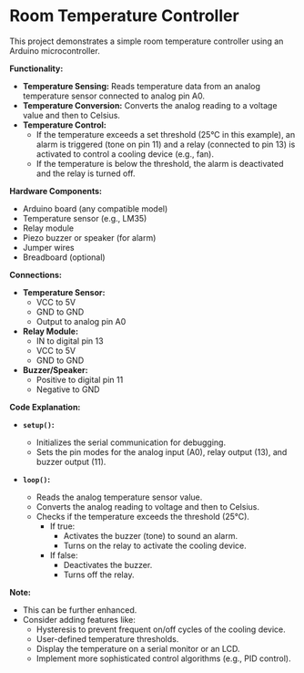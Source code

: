 # Room Temperature Controller

This project demonstrates a simple room temperature controller using an Arduino microcontroller. 

**Functionality:**

* **Temperature Sensing:** Reads temperature data from an analog temperature sensor connected to analog pin A0.
* **Temperature Conversion:** Converts the analog reading to a voltage value and then to Celsius.
* **Temperature Control:** 
    * If the temperature exceeds a set threshold (25°C in this example), an alarm is triggered (tone on pin 11) and a relay (connected to pin 13) is activated to control a cooling device (e.g., fan).
    * If the temperature is below the threshold, the alarm is deactivated and the relay is turned off.

**Hardware Components:**

* Arduino board (any compatible model)
* Temperature sensor (e.g., LM35)
* Relay module
* Piezo buzzer or speaker (for alarm)
* Jumper wires
* Breadboard (optional)

**Connections:**

* **Temperature Sensor:**
    - VCC to 5V 
    - GND to GND
    - Output to analog pin A0
* **Relay Module:**
    - IN to digital pin 13
    - VCC to 5V
    - GND to GND
* **Buzzer/Speaker:**
    - Positive to digital pin 11
    - Negative to GND

**Code Explanation:**

* **`setup()`:**
    * Initializes the serial communication for debugging.
    * Sets the pin modes for the analog input (A0), relay output (13), and buzzer output (11).

* **`loop()`:**
    * Reads the analog temperature sensor value.
    * Converts the analog reading to voltage and then to Celsius.
    * Checks if the temperature exceeds the threshold (25°C).
        * If true:
            * Activates the buzzer (tone) to sound an alarm.
            * Turns on the relay to activate the cooling device.
        * If false:
            * Deactivates the buzzer.
            * Turns off the relay.

**Note:**

* This can be further enhanced. 
* Consider adding features like:
    * Hysteresis to prevent frequent on/off cycles of the cooling device.
    * User-defined temperature thresholds.
    * Display the temperature on a serial monitor or an LCD.
    * Implement more sophisticated control algorithms (e.g., PID control).
